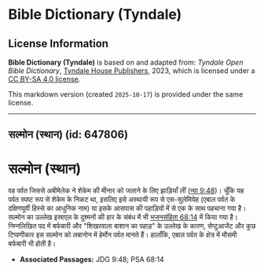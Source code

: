 # Bible Dictionary (Tyndale)

## License Information

**Bible Dictionary (Tyndale)** is based on and adapted from: _Tyndale Open Bible Dictionary_, [Tyndale House Publishers](https://tyndaleopenresources.com/), 2023, which is licensed under a [CC BY-SA 4.0 license](https://creativecommons.org/licenses/by-sa/4.0/legalcode.en).

This markdown version (created `2025-10-17`) is provided under the same license.



--------------------------------

## सल्मोन (स्थान) (id: 647806)

सल्मोन (स्थान)
==============

वह पर्वत जिससे अबीमेलेक ने शेकेम की मीनार को जलाने के लिए झाड़ियाँ लीं ([न्या 9:48](https://ref.ly/Judg9:48))। चूँकि यह पर्वत स्पष्ट रूप से शेकेम के निकट था, इसलिए इसे अस्थायी रूप से एस\-सुलेमियेह (एबाल पर्वत के दक्षिणपूर्वी हिस्से का आधुनिक नाम) या इसके आसपास की पहाड़ियों में से एक के साथ पहचाना गया है। सल्मोन का उल्लेख इस्राएल के दुश्मनों की हार के संबंध में भी [भजनसंहिता 68:14](https://ref.ly/Ps68:14) में किया गया है। निम्नलिखित पद में बर्फबारी और "शिखरवाला बाशान का पहाड़" के उल्लेख के कारण, सेप्टुआजेंट और कुछ टिप्पणीकार इस सल्मोन को लबानोन में हेर्मोन पर्वत मानते हैं। हालाँकि, एबाल पर्वत के क्षेत्र में मौसमी बर्फबारी भी होती है।

* **Associated Passages:** JDG 9:48; PSA 68:14

